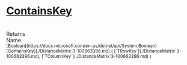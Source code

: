 # [ContainsKey](./DistanceMatrix`3-100663396.md)


<br>
Returns<img width=542/>Name
<br>
<sub>[Boolean](https://docs.microsoft.com/en-us/dotnet/api/System.Boolean)</sub><img width=500/><sub>[ContainsKey](./DistanceMatrix`3-100663396.md) ( [`TRowKey`](./DistanceMatrix`3-100663396.md), [`TColumnKey`](./DistanceMatrix`3-100663396.md) )</sub><br>



